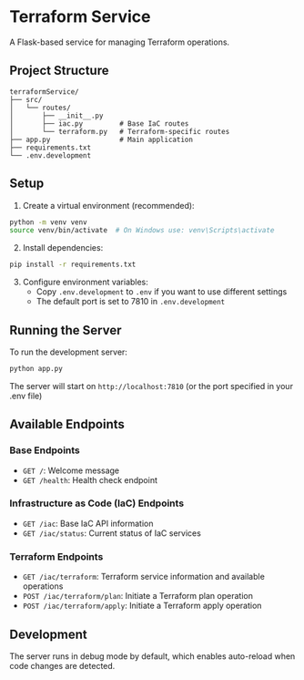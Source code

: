 # Terraform Service

A Flask-based service for managing Terraform operations.

## Project Structure

```
terraformService/
├── src/
│   └── routes/
│       ├── __init__.py
│       ├── iac.py         # Base IaC routes
│       └── terraform.py   # Terraform-specific routes
├── app.py                 # Main application
├── requirements.txt
└── .env.development
```

## Setup

1. Create a virtual environment (recommended):
```bash
python -m venv venv
source venv/bin/activate  # On Windows use: venv\Scripts\activate
```

2. Install dependencies:
```bash
pip install -r requirements.txt
```

3. Configure environment variables:
   - Copy `.env.development` to `.env` if you want to use different settings
   - The default port is set to 7810 in `.env.development`

## Running the Server

To run the development server:
```bash
python app.py
```

The server will start on `http://localhost:7810` (or the port specified in your .env file)

## Available Endpoints

### Base Endpoints
- `GET /`: Welcome message
- `GET /health`: Health check endpoint

### Infrastructure as Code (IaC) Endpoints
- `GET /iac`: Base IaC API information
- `GET /iac/status`: Current status of IaC services

### Terraform Endpoints
- `GET /iac/terraform`: Terraform service information and available operations
- `POST /iac/terraform/plan`: Initiate a Terraform plan operation
- `POST /iac/terraform/apply`: Initiate a Terraform apply operation

## Development

The server runs in debug mode by default, which enables auto-reload when code changes are detected. 